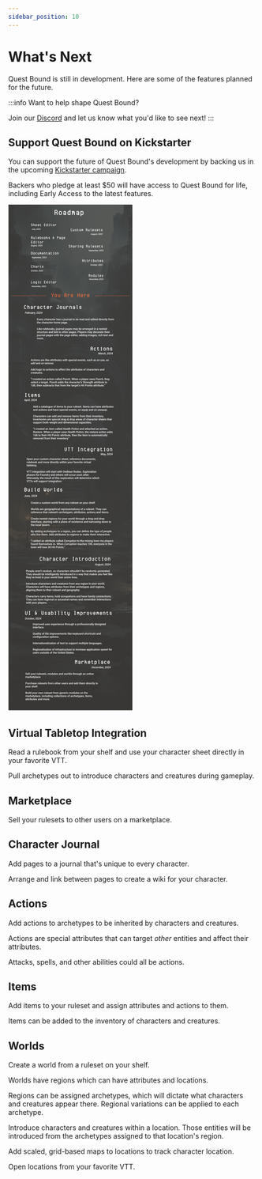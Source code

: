 ```yaml
---
sidebar_position: 10
---
```


# What's Next

Quest Bound is still in development. Here are some of the features planned for the future.

:::info Want to help shape Quest Bound?

Join our [Discord](https://discord.gg/7QGV4muT39) and let us know what you'd like to see next!
:::

## Support Quest Bound on Kickstarter

You can support the future of Quest Bound's development by backing us in the upcoming [Kickstarter campaign](https://www.kickstarter.com/projects/quest-bound/quest-bound-tabletop-game-engine).

Backers who pledge at least $50 will have access to Quest Bound for life, including Early Access to the latest features.

![img](./img/roadmap.png)

## Virtual Tabletop Integration

Read a rulebook from your shelf and use your character sheet directly in your favorite VTT.

Pull archetypes out to introduce characters and creatures during gameplay.

## Marketplace

Sell your rulesets to other users on a marketplace.

## Character Journal

Add pages to a journal that's unique to every character.

Arrange and link between pages to create a wiki for your character.

## Actions

Add actions to archetypes to be inherited by characters and creatures.

Actions are special attributes that can target _other_ entities and affect their attributes.

Attacks, spells, and other abilities could all be actions.

## Items

Add items to your ruleset and assign attributes and actions to them.

Items can be added to the inventory of characters and creatures.

## Worlds

Create a world from a ruleset on your shelf.

Worlds have regions which can have attributes and locations.

Regions can be assigned archetypes, which will dictate what characters and creatures appear there. Regional variations
can be applied to each archetype.

Introduce characters and creatures within a location. Those entities will be introduced from the archetypes assigned to that location's region.

Add scaled, grid-based maps to locations to track character location.

Open locations from your favorite VTT.
